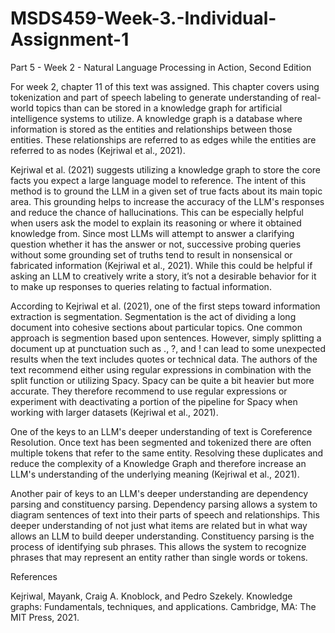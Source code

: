 # MSDS459-Week-3.-Individual-Assignment-1

Part 5 - Week 2 - Natural Language Processing in Action, Second Edition

For week 2, chapter 11 of this text was assigned.  This chapter covers using tokenization and part of speech labeling to generate understanding of real-world topics than can be stored in a knowledge graph for artificial intelligence systems to utilize.  A knowledge graph is a database where information is stored as the entities and relationships between those entities.  These relationships are referred to as edges while the entities are referred to as nodes (Kejriwal et al., 2021).

Kejriwal et al. (2021) suggests utilizing a knowledge graph to store the core facts you expect a large language model to reference.  The intent of this method is to ground the LLM in a given set of true facts about its main topic area.  This grounding helps to increase the accuracy of the LLM's responses and reduce the chance of hallucinations.  This can be especially helpful when users ask the model to explain its reasoning or where it obtained knowledge from.  Since most LLMs will attempt to answer a clarifying question whether it has the answer or not, successive probing queries without some grounding set of truths tend to result in nonsensical or fabricated information (Kejriwal et al., 2021).  While this could be helpful if asking an LLM to creatively write a story, it’s not a desirable behavior for it to make up responses to queries relating to factual information.

According to Kejriwal et al. (2021), one of the first steps toward information extraction is segmentation.  Segmentation is the act of dividing a long document into cohesive sections about particular topics.  One common approach is segmention based upon sentences.  However, simply splitting a document up at punctuation such as ., ?, and ! can lead to some unexpected results when the text includes quotes or technical data.  The authors of the text recommend either using regular expressions in combination with the split function or utilizing Spacy.  Spacy can be quite a bit heavier but more accurate.  They therefore recommend to use regular expressions or experiment with deactivating a portion of the pipeline for Spacy when working with larger datasets (Kejriwal et al., 2021).

One of the keys to an LLM's deeper understanding of text is Coreference Resolution.  Once text has been segmented and tokenized there are often multiple tokens that refer to the same entity.  Resolving these duplicates and reduce the complexity of a Knowledge Graph and therefore increase an LLM's understanding of the underlying meaning (Kejriwal et al., 2021).

Another pair of keys to an LLM's deeper understanding are dependency parsing and constituency parsing.  Dependency parsing allows a system to diagram sentences of text into their parts of speech and relationships.  This deeper understanding of not just what items are related but in what way allows an LLM to build deeper understanding.  Constituency parsing is the process of identifying sub phrases.  This allows the system to recognize phrases that may represent an entity rather than single words or tokens.


References

Kejriwal, Mayank, Craig A. Knoblock, and Pedro Szekely. Knowledge graphs: Fundamentals, techniques, and applications. Cambridge, MA: The MIT Press, 2021.
